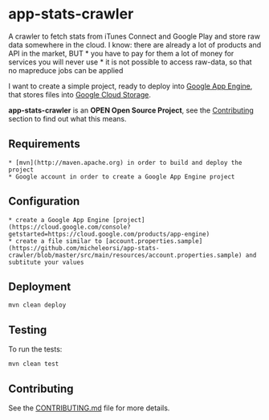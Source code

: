 app-stats-crawler
=================

A crawler to fetch stats from iTunes Connect and Google Play and store raw data somewhere in the cloud. 
I know: there are already a lot of products and API in the market, BUT 
    * you have to pay for them a lot of money for services you will never use
    * it is not possible to access raw-data, so that no mapreduce jobs can be applied

I want to create a simple project, ready to deploy into [Google App Engine](http://cloud.google.com/products/app-engine), that stores files into [Google Cloud Storage](http://cloud.google.com/products/cloud-storage).

**app-stats-crawler** is an **OPEN Open Source Project**, see the <a href="#contributing">Contributing</a> section to find out what this means.

Requirements
------------

    * [mvn](http://maven.apache.org) in order to build and deploy the project
    * Google account in order to create a Google App Engine project
    
Configuration
-------------
    * create a Google App Engine [project](https://cloud.google.com/console?getstarted=https://cloud.google.com/products/app-engine)
    * create a file similar to [account.properties.sample](https://github.com/micheleorsi/app-stats-crawler/blob/master/src/main/resources/account.properties.sample) and subtitute your values 
    
Deployment
----------

    mvn clean deploy
    
Testing
-------

To run the tests:

    mvn clean test

Contributing
------------

See the [CONTRIBUTING.md](https://github.com/micheleorsi/app-stats-crawler/blob/master/CONTRIBUTING.md) file for more details.
